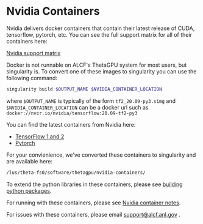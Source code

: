 # Nvidia Containers

Nvidia delivers docker containers that contain their latest release of CUDA, tensorflow, pytorch, etc.  You can see the full support matrix for all of their containers here:

[Nvidia support matrix](https://docs.nvidia.com/deeplearning/frameworks/support-matrix/index.html)

Docker is not runnable on ALCF's ThetaGPU system for most users, but singularity is.  To convert one of these images to singularity you can use the following command:

```bash
singularity build $OUTPUT_NAME $NVIDIA_CONTAINER_LOCATION
```
where `$OUTPUT_NAME` is typically of the form `tf2_20.09-py3.simg` and `$NVIDIA_CONTAINER_LOCATION` can be a docker url such as `docker://nvcr.io/nvidia/tensorflow:20.09-tf2-py3`

You can find the latest containers from Nvidia here:
- [TensorFlow 1 and 2](https://ngc.nvidia.com/catalog/containers/nvidia:tensorflow)
- [Pytorch](https://ngc.nvidia.com/catalog/containers/nvidia:pytorch)

For your convienience, we've converted these containers to singularity and are available here:
```bash
/lus/theta-fs0/software/thetagpu/nvidia-containers/
```

To extend the python libraries in these containers, please see [building python packages](https://argonne-lcf.github.io/ThetaGPU-Docs/building_python_packages/).

For running with these containers, please see [Nvidia container notes](https://argonne-lcf.github.io/ThetaGPU-Docs/ml_frameworks/tensorflow/nvidia_container_notes/).

For issues with these containers, please email support@alcf.anl.gov .
